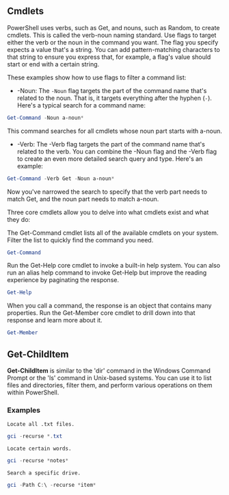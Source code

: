 ## Cmdlets

PowerShell uses verbs, such as Get, and nouns, such as Random, to create cmdlets. This is called the verb-noun naming standard.
Use flags to target either the verb or the noun in the command you want. The flag you specify expects a value that's a string.
You can add pattern-matching characters to that string to ensure you express that, for example, a flag's value should start or end with a certain string.

These examples show how to use flags to filter a command list:

- -Noun: The `-Noun` flag targets the part of the command name that's related to the noun. That is, it targets everything after the hyphen (`-`). Here's a typical search for a command name:

```powershell
Get-Command -Noun a-noun*
```
This command searches for all cmdlets whose noun part starts with a-noun.

- -Verb: The -Verb flag targets the part of the command name that's related to the verb. You can combine the -Noun flag and the -Verb flag to create an even more detailed search query and type. Here's an example:

```powershell
Get-Command -Verb Get -Noun a-noun*
```
Now you've narrowed the search to specify that the verb part needs to match Get, and the noun part needs to match a-noun.


Three core cmdlets allow you to delve into what cmdlets exist and what they do:

The Get-Command cmdlet lists all of the available cmdlets on your system. Filter the list to quickly find the command you need.
```powershell
Get-Command
```

Run the Get-Help core cmdlet to invoke a built-in help system. You can also run an alias help command to invoke Get-Help but improve the reading experience by paginating the response.
```powershell
Get-Help
```

When you call a command, the response is an object that contains many properties. Run the Get-Member core cmdlet to drill down into that response and learn more about it.
```powershell
Get-Member
``` 

## Get-ChildItem

**Get-ChildItem** is similar to the 'dir' command in the Windows Command Prompt or the 'ls' command in Unix-based systems. You can use it to list files and directories, filter them, and perform various operations on them within PowerShell.

### Examples

`Locate all .txt files.`
```powershell
gci -recurse *.txt
```

`Locate certain words.`
```powershell
gci -recurse *notes*
```

`Search a specific drive.`
```powershell
gci -Path C:\ -recurse *item*
```

